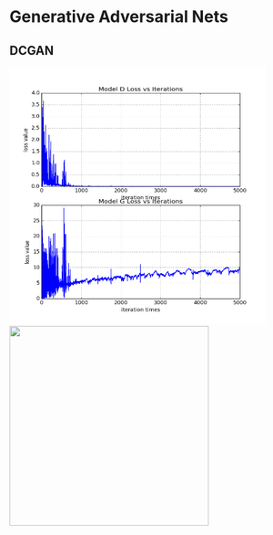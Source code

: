 # Generative Adversarial Nets

DCGAN        
-----    
<p >
<align="left">
  <img src = "./dcgan_res/cufs_curve/loss_curve.png?raw=true" width="450" height="450">
<align="right">
  <img src = "./dcgan_res/cufs_samples/samples.gif?raw=true" width="350" height="350">
</p>
